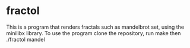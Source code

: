 # fractol
This is a program that renders fractals such as mandelbrot set, using the minilibx library. To use the program clone the repository, run make then ./fractol mandel
